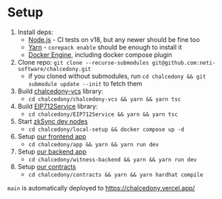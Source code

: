 # Setup

1. Install deps:
    * [Node.js](https://nodejs.org/) - CI tests on v18, but any newer should be fine too
    * [Yarn](https://yarnpkg.com/getting-started/install) - `corepack enable` should be enough to install it
    * [Docker Engine](https://docs.docker.com/engine/install/), including docker compose plugin
2. Clone repo: `git clone --recurse-submodules git@github.com:neti-software/chalcedony.git`
    * if you cloned without submodules, run `cd chalcedony && git submodule update --init` to fetch them
3. Build [chalcedony-vcs](./chalcedony-vcs/README.md) library:
    * `cd chalcedony/chalcedony-vcs && yarn && yarn tsc`
3. Build [EIP712Service](./EIP712Service/README.md) library:
    * `cd chalcedony/EIP712Service && yarn && yarn tsc`
3. Start [zkSync dev nodes](https://github.com/matter-labs/local-setup/blob/main/README.md)
    * `cd chalcedony/local-setup && docker compose up -d`
4. Setup [our frontend app](./app/README.md)
    * `cd chalcedony/app && yarn && yarn run dev`
4. Setup [our backend app](./witness-backend/README.md)
    * `cd chalcedony/witness-backend && yarn && yarn run dev`
5. Setup [our contracts](./contracts/README.md)
    * `cd chalcedony/contracts && yarn && yarn hardhat compile`

`main` is automatically deployed to https://chalcedony.vercel.app/
